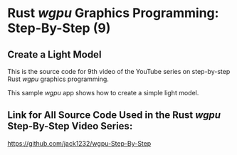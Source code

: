 # Rust *wgpu* Graphics Programming: Step-By-Step (9) 
## Create a Light Model

This is the source code for 9th video of the YouTube series on step-by-step Rust *wgpu* graphics programming.

This sample *wgpu* app shows how to create a simple light model. 

## Link for All Source Code Used in the Rust *wgpu* Step-By-Step Video Series:

https://github.com/jack1232/wgpu-Step-By-Step

